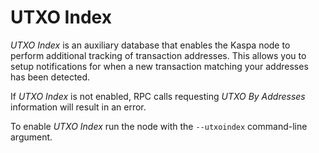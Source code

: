 # UTXO Index

*UTXO Index* is an auxiliary database that enables the Kaspa node to perform additional tracking of transaction addresses. This allows you to setup notifications for when a new transaction matching your addresses has been detected.

If *UTXO Index* is not enabled, RPC calls requesting *UTXO By Addresses* information will result in an error.

To enable *UTXO Index* run the node with the `--utxoindex` command-line argument.

